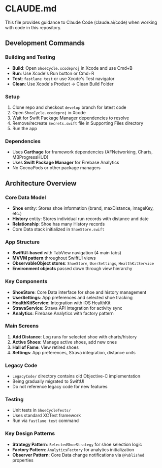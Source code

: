 # CLAUDE.md

This file provides guidance to Claude Code (claude.ai/code) when working with code in this repository.

## Development Commands

### Building and Testing
- **Build**: Open `ShoeCycle.xcodeproj` in Xcode and use Cmd+B
- **Run**: Use Xcode's Run button or Cmd+R 
- **Test**: `fastlane test` or use Xcode's Test navigator
- **Clean**: Use Xcode's Product → Clean Build Folder

### Setup
1. Clone repo and checkout `develop` branch for latest code
2. Open `ShoeCycle.xcodeproj` in Xcode
3. Wait for Swift Package Manager dependencies to resolve
4. Remove/recreate `Secrets.swift` file in Supporting Files directory
5. Run the app

### Dependencies
- Uses **Carthage** for framework dependencies (AFNetworking, Charts, MBProgressHUD)
- Uses **Swift Package Manager** for Firebase Analytics
- No CocoaPods or other package managers

## Architecture Overview

### Core Data Model
- **Shoe** entity: Stores shoe information (brand, maxDistance, imageKey, etc.)
- **History** entity: Stores individual run records with distance and date
- **Relationship**: Shoe has many History records
- Core Data stack initialized in `ShoeStore.swift`

### App Structure
- **SwiftUI-based** with TabView navigation (4 main tabs)
- **MVVM pattern** throughout SwiftUI views
- **ObservableObject stores**: `ShoeStore`, `UserSettings`, `HealthKitService`
- **Environment objects** passed down through view hierarchy

### Key Components
- **ShoeStore**: Core Data interface for shoe and history management
- **UserSettings**: App preferences and selected shoe tracking
- **HealthKitService**: Integration with iOS HealthKit
- **StravaService**: Strava API integration for activity sync
- **Analytics**: Firebase Analytics with factory pattern

### Main Screens
1. **Add Distance**: Log runs for selected shoe with charts/history
2. **Active Shoes**: Manage active shoes, add new ones
3. **Hall of Fame**: View retired shoes
4. **Settings**: App preferences, Strava integration, distance units

### Legacy Code
- `LegacyCode/` directory contains old Objective-C implementation
- Being gradually migrated to SwiftUI
- Do not reference legacy code for new features

### Testing
- Unit tests in `ShoeCycleTests/`
- Uses standard XCTest framework
- Run via `fastlane test` command

### Key Design Patterns
- **Strategy Pattern**: `SelectedShoeStrategy` for shoe selection logic
- **Factory Pattern**: `AnalyticsFactory` for analytics initialization
- **Observer Pattern**: Core Data change notifications via `@Published` properties